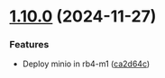 # [1.10.0](https://github.com/arpanrec/home-lab/compare/1.9.0...1.10.0) (2024-11-27)


### Features

* Deploy minio in rb4-m1 ([ca2d64c](https://github.com/arpanrec/home-lab/commit/ca2d64cd97c24a4d265ef28d022f45f79460815d))

